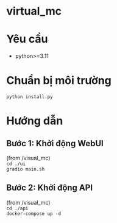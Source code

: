 # virtual_mc

# Yêu cầu
- python>=3.11

# Chuẩn bị môi trường
```python install.py```

# Hướng dẫn
## Bước 1: Khởi động WebUI
(from /visual_mc)  
```cd ./ui```  
```gradio main.sh```  

## Bước 2: Khởi động API
(from /visual_mc)  
```cd ./api```  
```docker-compose up -d```  